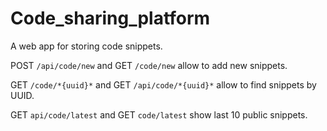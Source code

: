 # Code_sharing_platform
A web app for storing code snippets.

POST `/api/code/new` and GET `/code/new` allow to add new snippets.

GET `/code/*{uuid}*` and GET `/api/code/*{uuid}*` allow to find snippets by UUID.

GET `api/code/latest` and GET `code/latest` show last 10 public snippets.
